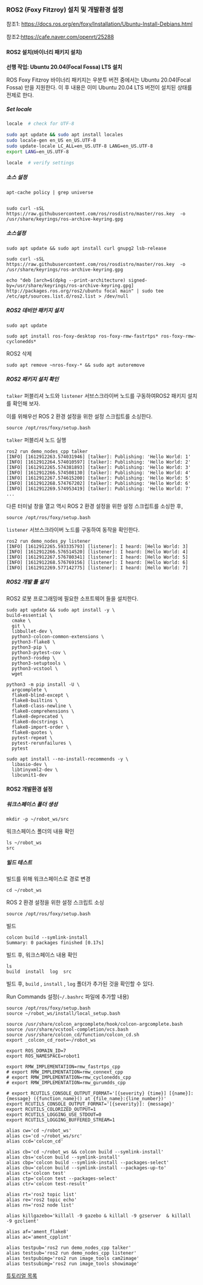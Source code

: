 ### ROS2 (Foxy Fitzroy) 설치 및 개발환경 설정

참조1: <https://docs.ros.org/en/foxy/Installation/Ubuntu-Install-Debians.html>

참조2:<https://cafe.naver.com/openrt/25288>

#### ROS2 설치(바이너리 패키지 설치)

**선행 작업: Ubuntu 20.04(Focal Fossa) LTS 설치**

ROS Foxy Fitzroy 바이너리 패키지는 우분투 버전 중에서는 Ubuntu 20.04(Focal Fossa) 만을 지원한다. 이 후 내용은 이미 Ubuntu 20.04 LTS 버전이 설치된 상태를 전제로 한다.

##### Set **locale**

```bash
locale  # check for UTF-8

sudo apt update && sudo apt install locales
sudo locale-gen en_US en_US.UTF-8
sudo update-locale LC_ALL=en_US.UTF-8 LANG=en_US.UTF-8
export LANG=en_US.UTF-8

locale  # verify settings
```



##### 소스 설정



```
apt-cache policy | grep universe
```





```

sudo curl -sSL https://raw.githubusercontent.com/ros/rosdistro/master/ros.key  -o /usr/share/keyrings/ros-archive-keyring.gpg
```





##### 소스설정




```
sudo apt update && sudo apt install curl gnupg2 lsb-release
```




```
sudo curl -sSL https://raw.githubusercontent.com/ros/rosdistro/master/ros.key  -o /usr/share/keyrings/ros-archive-keyring.gpg
```



```
echo "deb [arch=$(dpkg --print-architecture) signed-by=/usr/share/keyrings/ros-archive-keyring.gpg] http://packages.ros.org/ros2/ubuntu focal main" | sudo tee /etc/apt/sources.list.d/ros2.list > /dev/null
```





##### ROS2 데비안 패키지 설치




```
sudo apt update
```



```
sudo apt install ros-foxy-desktop ros-foxy-rmw-fastrtps* ros-foxy-rmw-cyclonedds*
```



ROS2 삭제

```
sudo apt remove ~nros-foxy-* && sudo apt autoremove
```



##### ROS2 패키지 설치 확인

 `talker` 퍼블리셔 노드와 `listener` 서브스크라이버 노드를 구동하여ROS2 패키지 설치를 확인해 보자.

이를 위해우선 ROS 2 환경 설정을 위한 설정 스크립트를 소싱한다.

```
source /opt/ros/foxy/setup.bash
```

`talker` 퍼블리셔 노드 실행

```
ros2 run demo_nodes_cpp talker
[INFO] [1612912263.574031946] [talker]: Publishing: 'Hello World: 1'
[INFO] [1612912264.574010597] [talker]: Publishing: 'Hello World: 2'
[INFO] [1612912265.574381893] [talker]: Publishing: 'Hello World: 3'
[INFO] [1612912266.574508130] [talker]: Publishing: 'Hello World: 4'
[INFO] [1612912267.574615200] [talker]: Publishing: 'Hello World: 5'
[INFO] [1612912268.574767202] [talker]: Publishing: 'Hello World: 6'
[INFO] [1612912269.574953419] [talker]: Publishing: 'Hello World: 7'
...
```

다른 터미널 창을 열고 역시 ROS 2 환경 설정을 위한 설정 스크립트를 소싱한 후, 

```
source /opt/ros/foxy/setup.bash
```

```listener``` 서브스크라이버 노드를 구동하여 동작을 확인한다.

```
ros2 run demo_nodes_py listener
[INFO] [1612912265.593335793] [listener]: I heard: [Hello World: 3]
[INFO] [1612912266.576514520] [listener]: I heard: [Hello World: 4]
[INFO] [1612912267.576780341] [listener]: I heard: [Hello World: 5]
[INFO] [1612912268.576769156] [listener]: I heard: [Hello World: 6]
[INFO] [1612912269.577142775] [listener]: I heard: [Hello World: 7]
```



##### ROS2 개발 툴 설치

ROS2 로봇 프로그래밍에 필요한 소프트웨어 들을 설치한다.


```
sudo apt update && sudo apt install -y \
build-essential \
  cmake \
  git \
  libbullet-dev \
  python3-colcon-common-extensions \
  python3-flake8 \
  python3-pip \
  python3-pytest-cov \
  python3-rosdep \
  python3-setuptools \
  python3-vcstool \
  wget
```




```
python3 -m pip install -U \
  argcomplete \
  flake8-blind-except \
  flake8-builtins \
  flake8-class-newline \
  flake8-comprehensions \
  flake8-deprecated \
  flake8-docstrings \
  flake8-import-order \
  flake8-quotes \
  pytest-repeat \
  pytest-rerunfailures \
  pytest
```




```
sudo apt install --no-install-recommends -y \
  libasio-dev \
  libtinyxml2-dev \
  libcunit1-dev
```







#### ROS2 개발환경 설정

##### 워크스페이스 폴더 생성

```
mkdir -p ~/robot_ws/src
```

워크스페이스 폴더의 내용 확인

```
ls ~/robot_ws
src

```

##### 빌드 테스트

빌드를 위해 워크스페이스로 경로 변경

```
cd ~/robot_ws
```



ROS 2 환경 설정을 위한 설정 스크립트 소싱

```
source /opt/ros/foxy/setup.bash
```

빌드

```
colcon build --symlink-install                     
Summary: 0 packages finished [0.17s]
```



빌드 후, 워크스페이스 내용 확인

```
ls
build  install  log  src
```



빌드 후, `build` , `install` , `log` 폴더가 추가된 것을 확인할 수 있다. 



Run Commands 설정(`~/.bashrc` 파일에 추가할 내용)

```
source /opt/ros/foxy/setup.bash
source ~/robot_ws/install/local_setup.bash

source /usr/share/colcon_argcomplete/hook/colcon-argcomplete.bash
source /usr/share/vcstool-completion/vcs.bash
source /usr/share/colcon_cd/function/colcon_cd.sh
export _colcon_cd_root=~/robot_ws

export ROS_DOMAIN_ID=7
export ROS_NAMESPACE=robot1

export RMW_IMPLEMENTATION=rmw_fastrtps_cpp
# export RMW_IMPLEMENTATION=rmw_connext_cpp
# export RMW_IMPLEMENTATION=rmw_cyclonedds_cpp
# export RMW_IMPLEMENTATION=rmw_gurumdds_cpp

# export RCUTILS_CONSOLE_OUTPUT_FORMAT='[{severity} {time}] [{name}]: {message} ({function_name}() at {file_name}:{line_number})'
export RCUTILS_CONSOLE_OUTPUT_FORMAT='[{severity}]: {message}'
export RCUTILS_COLORIZED_OUTPUT=1
export RCUTILS_LOGGING_USE_STDOUT=0
export RCUTILS_LOGGING_BUFFERED_STREAM=1

alias cw='cd ~/robot_ws'
alias cs='cd ~/robot_ws/src'
alias ccd='colcon_cd'

alias cb='cd ~/robot_ws && colcon build --symlink-install'
alias cbs='colcon build --symlink-install'
alias cbp='colcon build --symlink-install --packages-select'
alias cbu='colcon build --symlink-install --packages-up-to'
alias ct='colcon test'
alias ctp='colcon test --packages-select'
alias ctr='colcon test-result'

alias rt='ros2 topic list'
alias re='ros2 topic echo'
alias rn='ros2 node list'

alias killgazebo='killall -9 gazebo & killall -9 gzserver  & killall -9 gzclient'

alias af='ament_flake8'
alias ac='ament_cpplint'

alias testpub='ros2 run demo_nodes_cpp talker'
alias testsub='ros2 run demo_nodes_cpp listener'
alias testpubimg='ros2 run image_tools cam2image'
alias testsubimg='ros2 run image_tools showimage'
```





[튜토리얼 목록](./README.md) 

